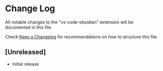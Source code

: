 # Change Log

All notable changes to the "vs-code-obsidian" extension will be documented in this file.

Check [Keep a Changelog](http://keepachangelog.com/) for recommendations on how to structure this file.

## [Unreleased]

- Initial release